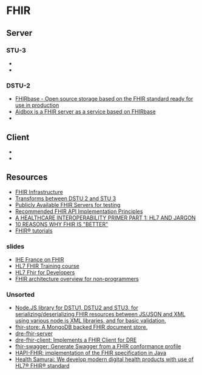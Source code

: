 # FHIR

## Server
### STU-3
- []()
- []()

### DSTU-2
- [FHIRbase - Open source storage based on the FHIR standard ready for use in production](http://fhirbase.github.io/index.html)
- [Aidbox is a FHIR server as a service based on FHIRbase](https://aidbox.io/docs/Features.html)
- []()

## Client
- []()
- []()

## Resources

- [FHIR Infrastructure](http://wiki.hl7.org/index.php?title=FHIR_Infrastructure)
- [Transforms between DSTU 2 and STU 3](https://hl7.org/fhir/r2maps.html)
- [Publicly Available FHIR Servers for testing](http://wiki.hl7.org/index.php?title=Publicly_Available_FHIR_Servers_for_testing)
- [Recommended FHIR API Implementation Principles](https://datica.com/academy/recommended-fhir-api-implementation-principles/)
- [A HEALTHCARE INTEROPERABILITY PRIMER PART 1: HL7 AND JARGON](https://www.redoxengine.com/library/healthcare-interoperability-primer-hl7)
- [10 REASONS WHY FHIR IS "BETTER"](https://www.redoxengine.com/library/fhir-better) 
- [FHIR® tutorials](https://fhir-drills.github.io/index.html)

### slides
- [IHE France on FHIR](https://www.slideshare.net/ewoutkramer/ihe-france-morning)
- [HL7 FHIR Training course](https://www.slideshare.net/ewoutkramer/afternoon-32654292)
- [HL7 Fhir for Developers](https://www.slideshare.net/ewoutkramer/hl7-fhir-for-developers)
- [FHIR architecture overview for non-programmers](https://www.slideshare.net/DevDays2014/fhir-architecture-overview-for-nonprogrammers-ren-spronk)

### Unsorted
- [Node.JS library for DSTU1, DSTU2 and STU3, for serializing/deserializing FHIR resources between JS/JSON and XML using various node.js XML libraries, and for basic validation.](https://www.npmjs.com/package/fhir)
- [fhir-store: A MongoDB backed FHIR document store.](https://www.npmjs.com/package/fhir-store)
- [dre-fhir-server](https://www.npmjs.com/package/dre-fhir-server)
- [dre-fhir-client: Implements a FHIR Client for DRE](https://www.npmjs.com/package/dre-fhir-client)
- [fhir-swagger: Generate Swagger from a FHIR conformance profile](https://www.npmjs.com/package/fhir-swagger)
- [HAPI-FHIR: implementation of the FHIR specification in Java](http://hapifhir.io/)
- [Health Samurai: We develop modern digital health products with use of HL7® FHIR® standard](http://health-samurai.io/)

